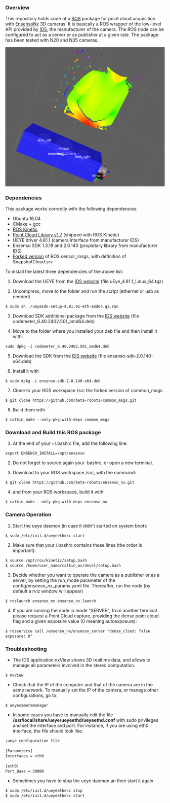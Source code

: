 
### Overview
This repository holds code of a [ROS](http://www.ros.org) package for point cloud acquisition with  [EnsensoNx](https://en.ids-imaging.com/ensenso-stereo-3d-camera.html) 3D cameras. It is basically a ROS wrapper of the low-level API provided by [IDS](https://en.ids-imaging.com), the manufacturer of the camera. The ROS node can be configured to act as a server or as publisher at a given rate.
The package has been tested with N20 and N35 cameras.

![Camera and cloud at rviz](media/20160801_ensenso_ros_cropped.png)

### Dependencies
This package works correctly with the following dependencies:
* Ubuntu 16.04
* CMake + gcc
* [ROS Kinetic](http://wiki.ros.org/kinetic)
* [Point Cloud Library v1.7](http://www.pointclouds.org/) (shipped with ROS Kinetic)
* UEYE driver 4.81.1 (camera interface from manufacturer IDS)
* Ensenso SDK 1.3.18 and 2.0.140 (propietary library from manufacturer IDS)
* [Forked version](https://github.com/beta-robots/common_msgs) of ROS sensor_msgs, with definition of SnapshotCloud.srv

To install the latest three dependencies of the above list:

1. Download the UEYE from the [IDS website](http://www.ensenso.com/support/sdk-download/) (file uEye_4.81.1_Linux_64.tgz)

2. Uncompress, move to the folder and run the script (ethernet or usb as needed)
```shell
$ sudo sh ./ueyesdk-setup-4.81.01-eth-amd64.gz.run
```

3. Download SDK additional package from the [IDS website](http://www.ensenso.com/support/sdk-download/) (file codemeter_6.40.2402.501_amd64.deb)

4. Move to the folder where you installed your deb file and then Install it with:
```shell
sudo dpkg -i codemeter_6.40.2402.501_amd64.deb
```

5. Download the SDK from the [IDS website](http://www.ensenso.com/support/sdk-download/) (file ensenso-sdk-2.0.140-x64.deb)

6. Install it with
```shell
$ sudo dpkg -i ensenso-sdk-2.0.140-x64.deb
```

7. Clone to your ROS workspace /src the forked version of common_msgs
```shell
$ git clone https://github.com/beta-robots/common_msgs.git
```

8. Build them with
```shell
$ catkin_make --only-pkg-with-deps common_msgs
```


### Download and Build this ROS package
1. At the end of your ~/.bashrc file, add the following line:
```shell
export ENSENSO_INSTALL=/opt/ensenso
```

2. Do not forget to source again your .bashrc, or open a new terminal.

3. Download to your ROS workspace /src, with the command:
```shell
$ git clone https://github.com/beta-robots/ensenso_nx.git
```

4. and from your ROS workspace, build it with:
```shell
$ catkin_make --only-pkg-with-deps ensenso_nx
```

### Camera Operation
1. Start the ueye daemon (in case it didn't started on system boot):
```shell
$ sudo /etc/init.d/ueyeethdrc start
```

2. Make sure that your /.bashrc contains these lines (the order is important):
```shell
$ source /opt/ros/kinetic/setup.bash
$ source /home/user_name/catkin_ws/devel/setup.bash
```

3. Decide whether you want to operate the camera as a publisher or as a server, by setting the run_mode parameter of the config/ensenso_nx_params.yaml file. Thereafter, run the node (by default a rviz window will appear)
```shell
$ roslaunch ensenso_nx ensenso_nx.launch
```

4. If you are running the node in mode "SERVER", from another terminal please request a Point Cloud capture, providing the dense point cloud flag and a given exposure value (0 meaning autoexposure):
```shell
$ rosservice call /ensenso_nx/ensenso_server "dense_cloud: false exposure: 0"
```

### Troubleshooting
- The IDS application nxView shows 3D realtime data, and allows to manage all parameters involved in the stereo computation.
```shell
$ nxView
```

- Check that the IP of the computer and that of the camera are in the same network. To manually set the IP of the camera, or manage other configurations, go to:
```shell
$ ueyecameramanager
```

- In some cases you have to manually edit the file **/usr/local/share/ueye/ueyeethd/ueyeethd.conf** with sudo privileges and set the interface and port. For instance, if you are using eth0 interface, the file should look like:
```shell
;ueye configuration file

[Parameters]
Interfaces = eth0

[eth0]
Port_Base = 50000
```

- Sometimes you have to stop the ueye daemon an then start it again
```shell
$ sudo /etc/init.d/ueyeethdrc stop
$ sudo /etc/init.d/ueyeethdrc start
```

